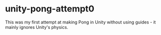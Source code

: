 # unity-pong-attempt0
This was my first attempt at making Pong in Unity without using guides - it mainly ignores Unity's physics.

